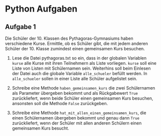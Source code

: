 # Python Aufgaben

## Aufgabe 1

Die Schüler der 10. Klassen des Pythagoras-Gymnasiums haben verschiedene Kurse.
Ermittle, ob es Schüler gibt, die mit jedem anderen Schüler
der 10. Klasse zumindest einen gemeinsamen Kurs besuchen.


1. Lese die Datei pythagoras.txt so ein, dass in der globalen Variablen `kurse` 
alle Kurse mit ihren Teilnehmern als Liste vorliegen. `kurse` soll eine Liste
von Listen mit Schülernamen sein. Weiterhins soll beim Einlesen der Datei
auch die globale Variable `alle_schueler` befüllt werden. In `alle_schueler` 
sollen in einer Liste alle Schüler aufgelistet sein.

2. Schreibe eine Methode `haben_gemeinsamen_kurs` die zwei Schülernamen
als Parameter übergeben bekommt und als Rückgabewert `True` zurückliefert,
wenn beide Schüler einen gemeinsamen Kurs besuchen, ansonsten soll die
Methode `False` zurückgeben.

3. Schreibe eine Methode `hat_mit_allen_einen_gemeinsamen_kurs`, die einen
Schülernamen übergeben bekommt und genau dann `True` zurückliefert, wenn
der Schüler mit allen anderen Schülern einen gemeinsamen Kurs besucht.
